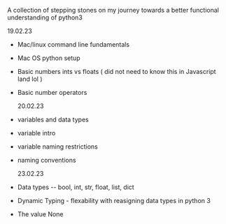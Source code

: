 A collection of stepping stones on my journey towards a better functional understanding of python3

19.02.23

- Mac/linux command line fundamentals
- Mac OS python setup
- Basic numbers ints vs floats ( did not need to know this in Javascript land lol )
- Basic number operators

  20.02.23

- variables and data types
- variable intro
- variable naming restrictions
- naming conventions

  23.02.23

- Data types -- bool, int, str, float, list, dict
- Dynamic Typing - flexability with reasigning data types in python 3
- The value None
